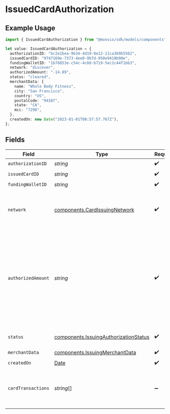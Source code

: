 # IssuedCardAuthorization

## Example Usage

```typescript
import { IssuedCardAuthorization } from "@moovio/sdk/models/components";

let value: IssuedCardAuthorization = {
  authorizationID: "bc2e1bea-9b34-4d19-8e12-11ca369b5562",
  issuedCardID: "9747169e-7373-4ee0-9b7d-950e9418b90e",
  fundingWalletID: "1b76853e-c54c-4c0d-b719-5ec2c44f1bb3",
  network: "discover",
  authorizedAmount: "-14.89",
  status: "cleared",
  merchantData: {
    name: "Whole Body Fitness",
    city: "San Francisco",
    country: "US",
    postalCode: "94107",
    state: "CA",
    mcc: "7298",
  },
  createdOn: new Date("2023-01-01T08:57:57.767Z"),
};
```

## Fields

| Field                                                                                                                                        | Type                                                                                                                                         | Required                                                                                                                                     | Description                                                                                                                                  | Example                                                                                                                                      |
| -------------------------------------------------------------------------------------------------------------------------------------------- | -------------------------------------------------------------------------------------------------------------------------------------------- | -------------------------------------------------------------------------------------------------------------------------------------------- | -------------------------------------------------------------------------------------------------------------------------------------------- | -------------------------------------------------------------------------------------------------------------------------------------------- |
| `authorizationID`                                                                                                                            | *string*                                                                                                                                     | :heavy_check_mark:                                                                                                                           | N/A                                                                                                                                          |                                                                                                                                              |
| `issuedCardID`                                                                                                                               | *string*                                                                                                                                     | :heavy_check_mark:                                                                                                                           | N/A                                                                                                                                          |                                                                                                                                              |
| `fundingWalletID`                                                                                                                            | *string*                                                                                                                                     | :heavy_check_mark:                                                                                                                           | N/A                                                                                                                                          |                                                                                                                                              |
| `network`                                                                                                                                    | [components.CardIssuingNetwork](../../models/components/cardissuingnetwork.md)                                                               | :heavy_check_mark:                                                                                                                           | The name of the network a card transaction is routed through.                                                                                |                                                                                                                                              |
| `authorizedAmount`                                                                                                                           | *string*                                                                                                                                     | :heavy_check_mark:                                                                                                                           | A decimal-formatted numerical string that represents up to 2 decimal place precision. In USD for example, 12.34 is $12.34 and 0.99 is $0.99. | -14.89                                                                                                                                       |
| `status`                                                                                                                                     | [components.IssuingAuthorizationStatus](../../models/components/issuingauthorizationstatus.md)                                               | :heavy_check_mark:                                                                                                                           | Status of a card issuing authorization.                                                                                                      |                                                                                                                                              |
| `merchantData`                                                                                                                               | [components.IssuingMerchantData](../../models/components/issuingmerchantdata.md)                                                             | :heavy_check_mark:                                                                                                                           | N/A                                                                                                                                          |                                                                                                                                              |
| `createdOn`                                                                                                                                  | [Date](https://developer.mozilla.org/en-US/docs/Web/JavaScript/Reference/Global_Objects/Date)                                                | :heavy_check_mark:                                                                                                                           | N/A                                                                                                                                          |                                                                                                                                              |
| `cardTransactions`                                                                                                                           | *string*[]                                                                                                                                   | :heavy_minus_sign:                                                                                                                           | List of card transaction IDs associated with this authorization.                                                                             |                                                                                                                                              |